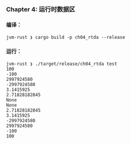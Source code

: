 ### Chapter 4: 运行时数据区

#### 编译：

```shell
jvm-rust ❯ cargo build -p ch04_rtda --release
```

#### 运行：

```shell
jvm-rust ❯ ./target/release/ch04_rtda test
100
-100
2997924580
-2997924580
3.1415925
2.71828182845
None
None
2.71828182845
3.1415925
-2997924580
2997924580
-100
100
```

